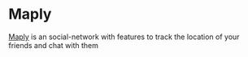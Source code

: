 # Maply
[Maply](https://maply-deploy-production-9f76.up.railway.app) is an social-network with features to track the location of your friends and chat with them
